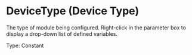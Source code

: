 # DeviceType (Device Type)

The type of module being configured. Right-click in the parameter box to display a drop-down list of defined variables.

Type: Constant
